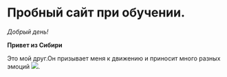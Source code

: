 
# Пробный сайт при обучении.
*Добрый день!*

__Привет из Сибири__

Это мой друг.Он призывает меня к движению и приносит много разных эмоций ![](https://github.com/krasased/0456/blob/main/IMG-20220611-WA0007.jpg). 
